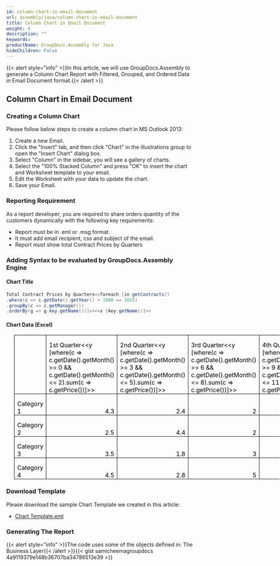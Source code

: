 ```yaml
---
id: column-chart-in-email-document
url: assembly/java/column-chart-in-email-document
title: Column Chart in Email Document
weight: 4
description: ""
keywords: 
productName: GroupDocs.Assembly for Java
hideChildren: False
---
```

{{< alert style="info" >}}In this article, we will use GroupDocs.Assembly to generate a Column Chart Report with Filtered, Grouped, and Ordered Data in Email Document format.{{< /alert >}}

## Column Chart in Email Document

### Creating a Column Chart

Please follow below steps to create a column chart in MS Outlook 2013:

1.  Create a new Email.
2.  Click the "Insert" tab, and then click "Chart" in the illustrations group to open the "Insert Chart" dialog box.
3.  Select "Column" in the sidebar, you will see a gallery of charts.
4.  Select the "100% Stacked Column" and press "OK" to insert the chart and Worksheet template to your email.
5.  Edit the Worksheet with your data to update the chart.
6.  Save your Email.

### Reporting Requirement

As a report developer, you are required to share orders quantity of the customers dynamically with the following key requirements:

*   Report must be in .eml or .msg format.
*   It must add email recipient, css and subject of the email.
*   Report must show total Contract Prices by Quarters

### Adding Syntax to be evaluated by GroupDocs.Assembly Engine

#### Chart Title

```java
Total Contract Prices by Quarters<<foreach [in getContracts()
.where(c => c.getDate().getYear() + 1900 == 2015)
.groupBy(c => c.getManager())
.orderBy(g => g.key.getName())]>><<x [key.getName()]>>

```

#### Chart Data (Excel)

<table border="1" cellspacing="0" cellpadding="0" width="710" style="width: 532.45pt; margin-left: 15.75pt; border-collapse: collapse; border-top-color: initial; border-top-style: none; border-top-width: initial; border-right-color: initial; border-right-style: none; border-right-width: initial; border-bottom-color: initial; border-bottom-style: none; border-bottom-width: initial; border-left-color: initial; border-left-style: none; border-left-width: initial;"><tbody><tr><td width="98" valign="top" style="width: 73.65pt; border-top-color: windowtext; border-top-style: solid; border-top-width: 1pt; border-right-color: windowtext; border-right-style: solid; border-right-width: 1pt; border-bottom-color: windowtext; border-bottom-style: solid; border-bottom-width: 1pt; border-left-color: windowtext; border-left-style: solid; border-left-width: 1pt; padding-top: 0in; padding-right: 5.4pt; padding-bottom: 0in; padding-left: 5.4pt;"><p style="margin-bottom: 0.0001pt; line-height: normal;">&nbsp;</p></td><td width="153" valign="bottom" style="width: 114.7pt; border-top-color: windowtext; border-top-style: solid; border-top-width: 1pt; border-right-color: windowtext; border-right-style: solid; border-right-width: 1pt; border-bottom-color: windowtext; border-bottom-style: solid; border-bottom-width: 1pt; border-left-color: initial; border-left-style: none; border-left-width: initial; padding-top: 0in; padding-right: 5.4pt; padding-bottom: 0in; padding-left: 5.4pt;"><p style="margin-bottom: 0.0001pt; line-height: normal;"><span style="color: black;">1st Quarter&lt;&lt;y [where(c =&gt; c.getDate().getMonth() &gt;= 0 &amp;&amp; c.getDate().getMonth() &lt;= 2).sum(c =&gt; c.getPrice())]&gt;&gt;</span></p></td><td width="153" valign="bottom" style="width: 114.7pt; border-top-color: windowtext; border-top-style: solid; border-top-width: 1pt; border-right-color: windowtext; border-right-style: solid; border-right-width: 1pt; border-bottom-color: windowtext; border-bottom-style: solid; border-bottom-width: 1pt; border-left-color: initial; border-left-style: none; border-left-width: initial; padding-top: 0in; padding-right: 5.4pt; padding-bottom: 0in; padding-left: 5.4pt;"><p style="margin-bottom: 0.0001pt; line-height: normal;"><span style="color: black;">2nd Quarter&lt;&lt;y [where(c =&gt; c.getDate().getMonth() &gt;= 3 &amp;&amp; c.getDate().getMonth() &lt;= 5).sum(c =&gt; c.getPrice())]&gt;&gt;</span></p></td><td width="153" valign="bottom" style="width: 114.7pt; border-top-color: windowtext; border-top-style: solid; border-top-width: 1pt; border-right-color: windowtext; border-right-style: solid; border-right-width: 1pt; border-bottom-color: windowtext; border-bottom-style: solid; border-bottom-width: 1pt; border-left-color: initial; border-left-style: none; border-left-width: initial; padding-top: 0in; padding-right: 5.4pt; padding-bottom: 0in; padding-left: 5.4pt;"><p style="margin-bottom: 0.0001pt; line-height: normal;"><span style="color: black;">3rd Quarter&lt;&lt;y [where(c =&gt; c.getDate().getMonth() &gt;= 6 &amp;&amp; c.getDate().getMonth() &lt;= 8).sum(c =&gt; c.getPrice())]&gt;&gt;</span></p></td><td width="153" valign="bottom" style="width: 114.7pt; border-top-color: windowtext; border-top-style: solid; border-top-width: 1pt; border-right-color: windowtext; border-right-style: solid; border-right-width: 1pt; border-bottom-color: windowtext; border-bottom-style: solid; border-bottom-width: 1pt; border-left-color: initial; border-left-style: none; border-left-width: initial; padding-top: 0in; padding-right: 5.4pt; padding-bottom: 0in; padding-left: 5.4pt;"><p style="margin-bottom: 0.0001pt; line-height: normal;"><span style="color: black;">4th Quarter&lt;&lt;y [where(c =&gt; c.getDate().getMonth() &gt;= 9 &amp;&amp; c.getDate().getMonth() &lt;= 11).sum(c =&gt; c.getPrice())]&gt;&gt;</span></p></td></tr><tr><td width="98" valign="bottom" style="width: 73.65pt; border-top-color: initial; border-top-style: none; border-top-width: initial; border-right-color: windowtext; border-right-style: solid; border-right-width: 1pt; border-bottom-color: windowtext; border-bottom-style: solid; border-bottom-width: 1pt; border-left-color: windowtext; border-left-style: solid; border-left-width: 1pt; padding-top: 0in; padding-right: 5.4pt; padding-bottom: 0in; padding-left: 5.4pt;"><p style="margin-bottom: 0.0001pt; line-height: normal;"><span style="color: black;">Category 1</span></p></td><td width="153" valign="bottom" style="width: 114.7pt; border-top-color: initial; border-top-style: none; border-top-width: initial; border-left-color: initial; border-left-style: none; border-left-width: initial; border-bottom-color: windowtext; border-bottom-style: solid; border-bottom-width: 1pt; border-right-color: windowtext; border-right-style: solid; border-right-width: 1pt; padding-top: 0in; padding-right: 5.4pt; padding-bottom: 0in; padding-left: 5.4pt;"><p align="right" style="margin-bottom: 0.0001pt; text-align: right; line-height: normal;"><span style="color: black;">4.3</span></p></td><td width="153" valign="bottom" style="width: 114.7pt; border-top-color: initial; border-top-style: none; border-top-width: initial; border-left-color: initial; border-left-style: none; border-left-width: initial; border-bottom-color: windowtext; border-bottom-style: solid; border-bottom-width: 1pt; border-right-color: windowtext; border-right-style: solid; border-right-width: 1pt; padding-top: 0in; padding-right: 5.4pt; padding-bottom: 0in; padding-left: 5.4pt;"><p align="right" style="margin-bottom: 0.0001pt; text-align: right; line-height: normal;"><span style="color: black;">2.4</span></p></td><td width="153" valign="bottom" style="width: 114.7pt; border-top-color: initial; border-top-style: none; border-top-width: initial; border-left-color: initial; border-left-style: none; border-left-width: initial; border-bottom-color: windowtext; border-bottom-style: solid; border-bottom-width: 1pt; border-right-color: windowtext; border-right-style: solid; border-right-width: 1pt; padding-top: 0in; padding-right: 5.4pt; padding-bottom: 0in; padding-left: 5.4pt;"><p align="right" style="margin-bottom: 0.0001pt; text-align: right; line-height: normal;"><span style="color: black;">2</span></p></td><td width="153" valign="bottom" style="width: 114.7pt; border-top-color: initial; border-top-style: none; border-top-width: initial; border-left-color: initial; border-left-style: none; border-left-width: initial; border-bottom-color: windowtext; border-bottom-style: solid; border-bottom-width: 1pt; border-right-color: windowtext; border-right-style: solid; border-right-width: 1pt; padding-top: 0in; padding-right: 5.4pt; padding-bottom: 0in; padding-left: 5.4pt;"><p align="right" style="margin-bottom: 0.0001pt; text-align: right; line-height: normal;"><span style="color: black;">3</span></p></td></tr><tr><td width="98" valign="bottom" style="width: 73.65pt; border-top-color: initial; border-top-style: none; border-top-width: initial; border-right-color: windowtext; border-right-style: solid; border-right-width: 1pt; border-bottom-color: windowtext; border-bottom-style: solid; border-bottom-width: 1pt; border-left-color: windowtext; border-left-style: solid; border-left-width: 1pt; padding-top: 0in; padding-right: 5.4pt; padding-bottom: 0in; padding-left: 5.4pt;"><p style="margin-bottom: 0.0001pt; line-height: normal;"><span style="color: black;">Category 2</span></p></td><td width="153" valign="bottom" style="width: 114.7pt; border-top-color: initial; border-top-style: none; border-top-width: initial; border-left-color: initial; border-left-style: none; border-left-width: initial; border-bottom-color: windowtext; border-bottom-style: solid; border-bottom-width: 1pt; border-right-color: windowtext; border-right-style: solid; border-right-width: 1pt; padding-top: 0in; padding-right: 5.4pt; padding-bottom: 0in; padding-left: 5.4pt;"><p align="right" style="margin-bottom: 0.0001pt; text-align: right; line-height: normal;"><span style="color: black;">2.5</span></p></td><td width="153" valign="bottom" style="width: 114.7pt; border-top-color: initial; border-top-style: none; border-top-width: initial; border-left-color: initial; border-left-style: none; border-left-width: initial; border-bottom-color: windowtext; border-bottom-style: solid; border-bottom-width: 1pt; border-right-color: windowtext; border-right-style: solid; border-right-width: 1pt; padding-top: 0in; padding-right: 5.4pt; padding-bottom: 0in; padding-left: 5.4pt;"><p align="right" style="margin-bottom: 0.0001pt; text-align: right; line-height: normal;"><span style="color: black;">4.4</span></p></td><td width="153" valign="bottom" style="width: 114.7pt; border-top-color: initial; border-top-style: none; border-top-width: initial; border-left-color: initial; border-left-style: none; border-left-width: initial; border-bottom-color: windowtext; border-bottom-style: solid; border-bottom-width: 1pt; border-right-color: windowtext; border-right-style: solid; border-right-width: 1pt; padding-top: 0in; padding-right: 5.4pt; padding-bottom: 0in; padding-left: 5.4pt;"><p align="right" style="margin-bottom: 0.0001pt; text-align: right; line-height: normal;"><span style="color: black;">2</span></p></td><td width="153" valign="bottom" style="width: 114.7pt; border-top-color: initial; border-top-style: none; border-top-width: initial; border-left-color: initial; border-left-style: none; border-left-width: initial; border-bottom-color: windowtext; border-bottom-style: solid; border-bottom-width: 1pt; border-right-color: windowtext; border-right-style: solid; border-right-width: 1pt; padding-top: 0in; padding-right: 5.4pt; padding-bottom: 0in; padding-left: 5.4pt;"><p align="right" style="margin-bottom: 0.0001pt; text-align: right; line-height: normal;"><span style="color: black;">2</span></p></td></tr><tr><td width="98" valign="bottom" style="width: 73.65pt; border-top-color: initial; border-top-style: none; border-top-width: initial; border-right-color: windowtext; border-right-style: solid; border-right-width: 1pt; border-bottom-color: windowtext; border-bottom-style: solid; border-bottom-width: 1pt; border-left-color: windowtext; border-left-style: solid; border-left-width: 1pt; padding-top: 0in; padding-right: 5.4pt; padding-bottom: 0in; padding-left: 5.4pt;"><p style="margin-bottom: 0.0001pt; line-height: normal;"><span style="color: black;">Category 3</span></p></td><td width="153" valign="bottom" style="width: 114.7pt; border-top-color: initial; border-top-style: none; border-top-width: initial; border-left-color: initial; border-left-style: none; border-left-width: initial; border-bottom-color: windowtext; border-bottom-style: solid; border-bottom-width: 1pt; border-right-color: windowtext; border-right-style: solid; border-right-width: 1pt; padding-top: 0in; padding-right: 5.4pt; padding-bottom: 0in; padding-left: 5.4pt;"><p align="right" style="margin-bottom: 0.0001pt; text-align: right; line-height: normal;"><span style="color: black;">3.5</span></p></td><td width="153" valign="bottom" style="width: 114.7pt; border-top-color: initial; border-top-style: none; border-top-width: initial; border-left-color: initial; border-left-style: none; border-left-width: initial; border-bottom-color: windowtext; border-bottom-style: solid; border-bottom-width: 1pt; border-right-color: windowtext; border-right-style: solid; border-right-width: 1pt; padding-top: 0in; padding-right: 5.4pt; padding-bottom: 0in; padding-left: 5.4pt;"><p align="right" style="margin-bottom: 0.0001pt; text-align: right; line-height: normal;"><span style="color: black;">1.8</span></p></td><td width="153" valign="bottom" style="width: 114.7pt; border-top-color: initial; border-top-style: none; border-top-width: initial; border-left-color: initial; border-left-style: none; border-left-width: initial; border-bottom-color: windowtext; border-bottom-style: solid; border-bottom-width: 1pt; border-right-color: windowtext; border-right-style: solid; border-right-width: 1pt; padding-top: 0in; padding-right: 5.4pt; padding-bottom: 0in; padding-left: 5.4pt;"><p align="right" style="margin-bottom: 0.0001pt; text-align: right; line-height: normal;"><span style="color: black;">3</span></p></td><td width="153" valign="bottom" style="width: 114.7pt; border-top-color: initial; border-top-style: none; border-top-width: initial; border-left-color: initial; border-left-style: none; border-left-width: initial; border-bottom-color: windowtext; border-bottom-style: solid; border-bottom-width: 1pt; border-right-color: windowtext; border-right-style: solid; border-right-width: 1pt; padding-top: 0in; padding-right: 5.4pt; padding-bottom: 0in; padding-left: 5.4pt;"><p align="right" style="margin-bottom: 0.0001pt; text-align: right; line-height: normal;"><span style="color: black;">5</span></p></td></tr><tr><td width="98" valign="bottom" style="width: 73.65pt; border-top-color: initial; border-top-style: none; border-top-width: initial; border-right-color: windowtext; border-right-style: solid; border-right-width: 1pt; border-bottom-color: windowtext; border-bottom-style: solid; border-bottom-width: 1pt; border-left-color: windowtext; border-left-style: solid; border-left-width: 1pt; padding-top: 0in; padding-right: 5.4pt; padding-bottom: 0in; padding-left: 5.4pt;"><p style="margin-bottom: 0.0001pt; line-height: normal;"><span style="color: black;">Category 4</span></p></td><td width="153" valign="bottom" style="width: 114.7pt; border-top-color: initial; border-top-style: none; border-top-width: initial; border-left-color: initial; border-left-style: none; border-left-width: initial; border-bottom-color: windowtext; border-bottom-style: solid; border-bottom-width: 1pt; border-right-color: windowtext; border-right-style: solid; border-right-width: 1pt; padding-top: 0in; padding-right: 5.4pt; padding-bottom: 0in; padding-left: 5.4pt;"><p align="right" style="margin-bottom: 0.0001pt; text-align: right; line-height: normal;"><span style="color: black;">4.5</span></p></td><td width="153" valign="bottom" style="width: 114.7pt; border-top-color: initial; border-top-style: none; border-top-width: initial; border-left-color: initial; border-left-style: none; border-left-width: initial; border-bottom-color: windowtext; border-bottom-style: solid; border-bottom-width: 1pt; border-right-color: windowtext; border-right-style: solid; border-right-width: 1pt; padding-top: 0in; padding-right: 5.4pt; padding-bottom: 0in; padding-left: 5.4pt;"><p align="right" style="margin-bottom: 0.0001pt; text-align: right; line-height: normal;"><span style="color: black;">2.8</span></p></td><td width="153" valign="bottom" style="width: 114.7pt; border-top-color: initial; border-top-style: none; border-top-width: initial; border-left-color: initial; border-left-style: none; border-left-width: initial; border-bottom-color: windowtext; border-bottom-style: solid; border-bottom-width: 1pt; border-right-color: windowtext; border-right-style: solid; border-right-width: 1pt; padding-top: 0in; padding-right: 5.4pt; padding-bottom: 0in; padding-left: 5.4pt;"><p align="right" style="margin-bottom: 0.0001pt; text-align: right; line-height: normal;"><span style="color: black;">5</span></p></td><td width="153" valign="bottom" style="width: 114.7pt; border-top-color: initial; border-top-style: none; border-top-width: initial; border-left-color: initial; border-left-style: none; border-left-width: initial; border-bottom-color: windowtext; border-bottom-style: solid; border-bottom-width: 1pt; border-right-color: windowtext; border-right-style: solid; border-right-width: 1pt; padding-top: 0in; padding-right: 5.4pt; padding-bottom: 0in; padding-left: 5.4pt;"><p align="right" style="margin-bottom: 0.0001pt; text-align: right; line-height: normal;"><span style="color: black;">2</span></p></td></tr></tbody></table>

### Download Template

Please download the sample Chart Template we created in this article:

*   [Chart Template.eml](https://raw.githubusercontent.com/groupdocs-assembly/GroupDocs.Assembly-for-Java/master/Examples/GroupDocs.Assembly.Examples.Java/Data/Storage/Email%20Templates/Bulleted%20List.eml?raw=true)

### Generating The Report

{{< alert style="info" >}}The code uses some of the objects defined in: The Business Layer{{< /alert >}}{{< gist samicheemagroupdocs 4a9119379e148b36707ba34786513e39 >}}


